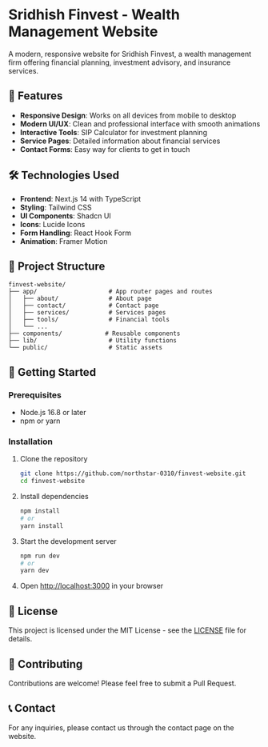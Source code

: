 # Sridhish Finvest - Wealth Management Website

A modern, responsive website for Sridhish Finvest, a wealth management firm offering financial planning, investment advisory, and insurance services.

## 🚀 Features

- **Responsive Design**: Works on all devices from mobile to desktop
- **Modern UI/UX**: Clean and professional interface with smooth animations
- **Interactive Tools**: SIP Calculator for investment planning
- **Service Pages**: Detailed information about financial services
- **Contact Forms**: Easy way for clients to get in touch

## 🛠️ Technologies Used

- **Frontend**: Next.js 14 with TypeScript
- **Styling**: Tailwind CSS
- **UI Components**: Shadcn UI
- **Icons**: Lucide Icons
- **Form Handling**: React Hook Form
- **Animation**: Framer Motion

## 📂 Project Structure

```
finvest-website/
├── app/                    # App router pages and routes
│   ├── about/              # About page
│   ├── contact/            # Contact page
│   ├── services/           # Services pages
│   ├── tools/              # Financial tools
│   └── ...
├── components/            # Reusable components
├── lib/                    # Utility functions
└── public/                 # Static assets
```

## 🚀 Getting Started

### Prerequisites

- Node.js 16.8 or later
- npm or yarn

### Installation

1. Clone the repository
   ```bash
   git clone https://github.com/northstar-0310/finvest-website.git
   cd finvest-website
   ```

2. Install dependencies
   ```bash
   npm install
   # or
   yarn install
   ```

3. Start the development server
   ```bash
   npm run dev
   # or
   yarn dev
   ```

4. Open [http://localhost:3000](http://localhost:3000) in your browser

## 📝 License

This project is licensed under the MIT License - see the [LICENSE](LICENSE) file for details.

## 🤝 Contributing

Contributions are welcome! Please feel free to submit a Pull Request.

## 📞 Contact

For any inquiries, please contact us through the contact page on the website.
